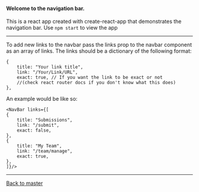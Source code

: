 #### Welcome to the navigation bar.
This is a react app created with create-react-app that demonstrates the 
navigation bar. Use `npm start` to view the app
____
To add new links to the navbar pass the links prop to the navbar component 
as an array of links. The links should be a dictionary of the following format:
```ecmascript 6
{
    title: "Your link title",
    link: "/Your/Link/URL",
    exact: true, // If you want the link to be exact or not 
    //(check react router docs if you don't know what this does)
},
```
An example would be like so:
```ecmascript 6
<NavBar links={[
{
    title: "Submissions",
    link: "/submit",
    exact: false,
},
{
    title: "My Team",
    link: "/team/manage",
    exact: true,
},
]}/>
```
____
[Back to master](https://github.com/dkantereivin/programming-discord-bot)